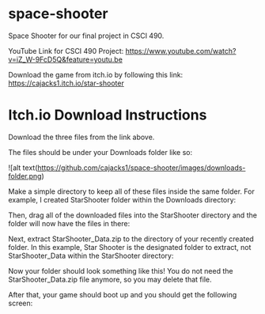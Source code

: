 # space-shooter
Space Shooter for our final project in CSCI 490.

YouTube Link for CSCI 490 Project: https://www.youtube.com/watch?v=iZ_W-9FcD5Q&feature=youtu.be

Download the game from itch.io by following this link: https://cajacks1.itch.io/star-shooter

# Itch.io Download Instructions
Download the three files from the link above.

The files should be under your Downloads folder like so:

![alt text(https://github.com/cajacks1/space-shooter/images/downloads-folder.png)

Make a simple directory to keep all of these files inside the same folder.  For example, I created StarShooter folder within the Downloads directory:

Then, drag all of the downloaded files into the StarShooter directory and the folder will now have the files in there:

Next, extract StarShooter_Data.zip to the directory of your recently created folder.  In this example, Star Shooter is the designated folder to extract, not StarShooter_Data within the StarShooter directory:

Now your folder should look something like this!  You do not need the StarShooter_Data.zip file anymore, so you may delete that file.

After that, your game should boot up and you should get the following screen:
